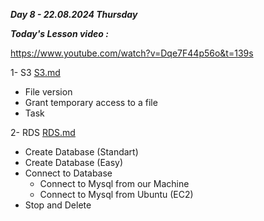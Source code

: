 _**Day 8 - 22.08.2024 Thursday**_

_**Today's Lesson video :**_

https://www.youtube.com/watch?v=Dqe7F44p56o&t=139s

1- S3 [S3.md](S3.md)
- File version
- Grant temporary access to a file
- Task

2- RDS [RDS.md](RDS.md)
- Create Database (Standart)
- Create Database (Easy)
- Connect to Database
  - Connect to Mysql from our Machine
  - Connect to Mysql from Ubuntu (EC2)
- Stop and Delete
